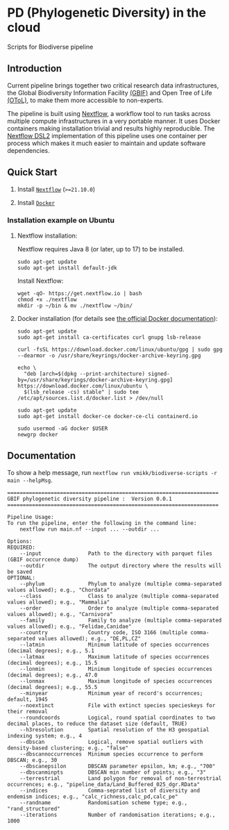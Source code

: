 # PD (Phylogenetic Diversity) in the cloud
Scripts for Biodiverse pipeline
## Introduction

Current pipeline brings together two critical research data infrastructures, the Global
Biodiversity Information Facility [(GBIF)](https://www.gbif.org/) and Open Tree of Life [(OToL)](https://tree.opentreeoflife.org), to make them more accessible to non-experts.

The pipeline is built using [Nextflow](https://www.nextflow.io), a workflow tool to run tasks across multiple compute infrastructures in a very portable manner. It uses Docker containers making installation trivial and results highly reproducible. The [Nextflow DSL2](https://www.nextflow.io/docs/latest/dsl2.html) implementation of this pipeline uses one container per process which makes it much easier to maintain and update software dependencies. 

## Quick Start

1. Install [`Nextflow`](https://www.nextflow.io/docs/latest/getstarted.html#installation) (`>=21.10.0`)

2. Install [`Docker`](https://docs.docker.com/engine/installation/)


### Installation example on Ubuntu

1. Nextflow installation:

    Nextflow requires Java 8 (or later, up to 17) to be installed.
    ```
    sudo apt-get update
    sudo apt-get install default-jdk
    ```
    Install Nextflow:
    ```
    wget -qO- https://get.nextflow.io | bash
    chmod +x ./nextflow
    mkdir -p ~/bin & mv ./nextflow ~/bin/
    ```

2. Docker installation (for details see [the official Docker documentation](https://docs.docker.com/engine/install/ubuntu/)):
    ```
    sudo apt-get update
    sudo apt-get install ca-certificates curl gnupg lsb-release

    curl -fsSL https://download.docker.com/linux/ubuntu/gpg | sudo gpg --dearmor -o /usr/share/keyrings/docker-archive-keyring.gpg

    echo \
      "deb [arch=$(dpkg --print-architecture) signed-by=/usr/share/keyrings/docker-archive-keyring.gpg] https://download.docker.com/linux/ubuntu \
      $(lsb_release -cs) stable" | sudo tee /etc/apt/sources.list.d/docker.list > /dev/null

    sudo apt-get update
    sudo apt-get install docker-ce docker-ce-cli containerd.io

    sudo usermod -aG docker $USER
    newgrp docker
    ```


## Documentation
To show a help message, run `nextflow run vmikk/biodiverse-scripts -r main --helpMsg`.
```
====================================================================
GBIF phylogenetic diversity pipeline :  Version 0.0.1
====================================================================

Pipeline Usage:
To run the pipeline, enter the following in the command line:
    nextflow run main.nf --input ... --outdir ...

Options:
REQUIRED:
    --input               Path to the directory with parquet files (GBIF occurrcence dump)
    --outdir              The output directory where the results will be saved
OPTIONAL:
    --phylum              Phylum to analyze (multiple comma-separated values allowed); e.g., "Chordata"
    --class               Class to analyze (multiple comma-separated values allowed); e.g., "Mammalia"
    --order               Order to analyze (multiple comma-separated values allowed); e.g., "Carnivora"
    --family              Family to analyze (multiple comma-separated values allowed); e.g., "Felidae,Canidae"
    --country             Country code, ISO 3166 (multiple comma-separated values allowed); e.g., "DE,PL,CZ"
    --latmin              Minimum latitude of species occurrences (decimal degrees); e.g., 5.1
    --latmax              Maximum latitude of species occurrences (decimal degrees); e.g., 15.5
    --lonmin              Minimum longitude of species occurrences (decimal degrees); e.g., 47.0
    --lonmax              Maximum longitude of species occurrences (decimal degrees); e.g., 55.5
    --minyear             Minimum year of record's occurrences; default, 1945
    --noextinct           File with extinct species specieskeys for their removal
    --roundcoords         Logical, round spatial coordinates to two decimal places, to reduce the dataset size (default, TRUE)
    --h3resolution        Spatial resolution of the H3 geospatial indexing system; e.g., 4
    --dbscan              Logical, remove spatial outliers with density-based clustering; e.g., "false"
    --dbscannoccurrences  Minimum species occurrence to perform DBSCAN; e.g., 30
    --dbscanepsilon       DBSCAN parameter epsilon, km; e.g., "700"
    --dbscanminpts        DBSCAN min number of points; e.g., "3"
    --terrestrial         Land polygon for removal of non-terrestrial occurrences; e.g., "pipeline_data/Land_Buffered_025_dgr.RData"
    --indices             Comma-seprated list of diversity and endemism indices; e.g., "calc_richness,calc_pd,calc_pe"
    --randname            Randomisation scheme type; e.g., "rand_structured"
    --iterations          Number of randomisation iterations; e.g., 1000

```
